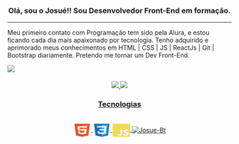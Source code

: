 ### <div align="center">Olá, sou o Josué!! Sou Desenvolvedor Front-End em formação.
 ---------------------------------------------------------------------------------------------------------------------------------------
Meu primeiro contato com Programação tem sido pela Alura, e estou ficando cada dia mais apaixonado por tecnologia.
Tenho adquirido e aprimorado meus conhecimentos em HTML | CSS | JS | ReactJs | Git | Bootstrap diariamente. Pretendo me tornar um Dev Front-End.</div>



<div>
 <a href="https://www.linkedin.com/in/josuéleite" target="_blank">
  <img src="https://img.shields.io/badge/LinkedIn-0077B5?style=for-the-badge&logo=linkedin&logoColor=white" target="_blank"></a>
</div><br>

<div align="center">
  <a href="https://github.com/josueleitejj">
 <img height="150em" src="https://github-readme-stats.vercel.app/api?username=josueleitejj&show_icons=true&theme=dracula&include_all_commits=true&count_private=true"/>
  <img height="150em" src="https://github-readme-stats.vercel.app/api/top-langs/?username=josueleitejj&layout=compact&langs_count=7&theme=dracula"/>
   
### Tecnologias
<div style="display: inline_block"><br>
  <img align="center" alt="Josue-HTML" height="30" width="40" src="https://raw.githubusercontent.com/devicons/devicon/master/icons/html5/html5-original.svg"> 
  <img align="center" alt="Josue-CSS" height="30" width="40" src="https://raw.githubusercontent.com/devicons/devicon/master/icons/css3/css3-original.svg">
  <img align="center" alt="Josue-Js" height="30" width="40" src="https://raw.githubusercontent.com/devicons/devicon/master/icons/javascript/javascript-plain.svg">
  <img align="center" alt="Josue-Bt" height="30" width="40" src="https://cdn.jsdelivr.net/gh/devicons/devicon/icons/bootstrap/bootstrap-original.svg">
          
</div><br>


